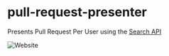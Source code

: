 # pull-request-presenter

Presents Pull Request Per User using the [Search API](https://developer.github.com/v3/search/)

![Website](https://media.giphy.com/media/C6qic0siC0TzdTMgqK/giphy.gif)

